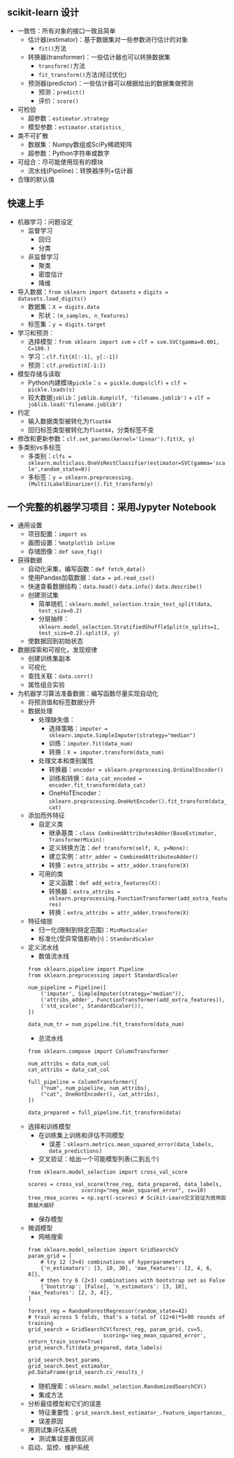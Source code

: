 ## scikit-learn 设计
- 一致性：所有对象的接口一致且简单
    - 估计器(estimator)：基于数据集对一些参数进行估计的对象
        - `fit()`方法   
    - 转换器(transformer)：一些估计器也可以转换数据集
        - `transform()`方法
        - `fit_transform()`方法(经过优化) 
    - 预测器(predictor)：一些估计器可以根据给出的数据集做预测
        - 预测：`predict()`
        - 评价：`score()`
- 可检验
    - 超参数：`estimator.strategy`
    - 模型参数：`estimator.statistics_`
- 类不可扩散
    - 数据集：Numpy数组或SciPy稀疏矩阵
    - 超参数：Python字符串或数字
- 可组合：尽可能使用现有的模块
    - 流水线(Pipeline)：转换器序列+估计器
- 合理的默认值

## 快速上手
- 机器学习：问题设定
    - 监督学习
        - 回归
        - 分类
    - 非监督学习
        - 聚类
        - 密度估计
        - 降维
- 导入数据：`from sklearn import datasets` + `digits = datasets.load_digits()`
    - 数据集：`X = digits.data`
        - 形状：`(m_samples, n_features)`
    - 标签集：`y = digits.target`
- 学习和预测：
    - 选择模型：`from sklearn import svm` + `clf = svm.SVC(gamma=0.001, C=100.)`
    - 学习：`clf.fit(X[:-1], y[:-1])`
    - 预测：`clf.predict(X[-1:])`
- 模型存储与读取
    - Python内建模块`pickle`：`s = pickle.dumps(clf)` + `clf = pickle.loads(s)`
    - 较大数据`joblib`：`joblib.dump(clf, 'filename.joblib')` + `clf = joblib.load('filename.joblib')`
- 约定
    - 输入数据类型被转化为`float64`
    - 回归标签类型被转化为`float64`，分类标签不变
- 修改和更新参数：`clf.set_params(kernel='linear').fit(X, y)`
- 多类别vs多标签
    - 多类别：`clfs = sklearn.multiclass.OneVsRestClassifier(estimator=SVC(gamma='scale',random_state=0))`
    - 多标签：`y = sklearn.preprocessing.(Multi)LabelBinarizer().fit_transform(y)`
## 一个完整的机器学习项目：采用Jypyter Notebook
- 通用设置
    - 项目配置：`import os`
    - 画图设置：`%matplotlib inline`
    - 存储图像：`def save_fig()`
- 获得数据
    - 自动化采集，编写函数：`def fetch_data()`
    - 使用Pandas加载数据：`data = pd.read_csv()`
    - 快速查看数据结构：`data.head()` `data.info()` `data.describe()`
    - 创建测试集
        - 简单随机：`sklearn.model_selection.train_test_split(data, test_size=0.2)`
        - 分层抽样：`sklearn.model_selection.StratifiedShuffleSplit(n_splits=1, test_size=0.2).split(X, y)`
    - 使数据回到初始状态
- 数据探索和可视化，发现规律
    - 创建训练集副本
    - 可视化
    - 查找关联：`data.corr()`
    - 属性组合实验
- 为机器学习算法准备数据：编写函数尽量实现自动化
    - 将预测值和标签数据分开
    - 数据处理
        - 处理缺失值：
            - 选择策略：`imputer = sklearn.impute.SimpleImputer(strategy="median")` 
            - 训练：`imputer.fit(data_num)`
            - 转换：`X = imputer.transform(data_num)`
        - 处理文本和类别属性
            - 转换器：`encoder = sklearn.preprocessing.OrdinalEncoder()`
            - 训练和转换：`data_cat_encoded = encoder.fit_transform(data_cat)`
            - OneHoTEncoder：`sklearn.preprocessing.OneHotEncoder().fit_transform(data_cat)`
    - 添加而外特征
        - 自定义类
            - 继承基类：`class CombinedAttributesAdder(BaseEstimator, TransformerMixin):`
            - 定义转换方法：`def transform(self, X, y=None):`
            - 建立实例：`attr_adder = CombinedAttributesAdder()`
            - 转换：`extra_attribs = attr_adder.transform(X)`
        - 可用的类
            - 定义函数：`def add_extra_features(X):`
            - 转换器：`extra_attribs = sklearn.preprocessing.FunctionTransformer(add_extra_features)`
            - 转换：`extra_attribs = attr_adder.transform(X)`
    - 特征缩放
        - 归一化(限制到特定范围)：`MinMaxScaler`
        - 标准化(受异常值影响小)：`StandardScaler`
    - 定义流水线
        - 数值流水线
        ```
        from sklearn.pipeline import Pipeline
        from sklearn.preprocessing import StandardScaler

        num_pipeline = Pipeline([
            ('imputer', SimpleImputer(strategy="median")),
            ('attribs_adder', FunctionTransformer(add_extra_features)),
            ('std_scaler', StandardScaler()),
        ])

        data_num_tr = num_pipeline.fit_transform(data_num)
        ```
        - 总流水线
        ```
        from sklearn.compose import ColumnTransformer

        num_attribs = data_num_col
        cat_attribs = data_cat_col

        full_pipeline = ColumnTransformer([
            ("num", num_pipeline, num_attribs),
            ("cat", OneHotEncoder(), cat_attribs),
        ])

        data_prepared = full_pipeline.fit_transform(data)

        ``` 
    - 选择和训练模型
        - 在训练集上训练和评估不同模型
            - 误差：`sklearn.metrics.mean_squared_error(data_labels, data_predictions)`
        - 交叉验证：给出一个可能模型列表(二到五个)
        ```
        from sklearn.model_selection import cross_val_score

        scores = cross_val_score(tree_reg, data_prepared, data_labels,
                         scoring="neg_mean_squared_error", cv=10)
        tree_rmse_scores = np.sqrt(-scores) # Scikit-Learn交叉验证为效用函数越大越好
        ``` 
        - 保存模型
    - 微调模型
        - 网格搜索
        ```
        from sklearn.model_selection import GridSearchCV
        param_grid = [
            # try 12 (3×4) combinations of hyperparameters
            {'n_estimators': [3, 10, 30], 'max_features': [2, 4, 6, 8]},
            # then try 6 (2×3) combinations with bootstrap set as False
            {'bootstrap': [False], 'n_estimators': [3, 10], 'max_features': [2, 3, 4]},
        ]

        forest_reg = RandomForestRegressor(random_state=42)
        # train across 5 folds, that's a total of (12+6)*5=90 rounds of training 
        grid_search = GridSearchCV(forest_reg, param_grid, cv=5,
                                scoring='neg_mean_squared_error', return_train_score=True)
        grid_search.fit(data_prepared, data_labels)

        grid_search.best_params_
        grid_search.best_estimator_
        pd.DataFrame(grid_search.cv_results_)
        ``` 
        - 随机搜索：`sklearn.model_selection.RandomizedSearchCV()`
        - 集成方法
    - 分析最佳模型和它们的误差
        - 特征重要性：`grid_search.best_estimator_.feature_importances_`
        - 误差原因
    - 用测试集评估系统
        - 测试集误差置信区间
    - 启动、监控、维护系统